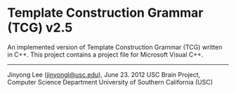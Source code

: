 Template Construction Grammar (TCG) v2.5
===

An implemented version of Template Construction Grammar (TCG) written in C++.
This project contains a project file for Microsoft Visual C++.

---
Jinyong Lee (jinyongl@usc.edu), June 23. 2012
USC Brain Project, Computer Science Department
University of Southern California (USC)

